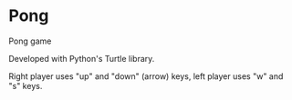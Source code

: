 # Pong

Pong game

Developed with Python's Turtle library.

Right player uses "up" and "down" (arrow) keys, left player uses "w" and "s" keys.

